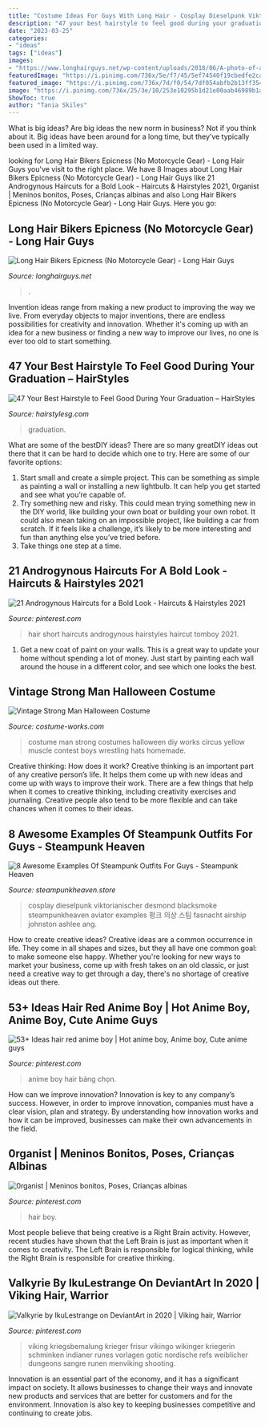 ```yaml
---
title: "Costume Ideas For Guys With Long Hair - Cosplay Dieselpunk Viktorianischer Desmond Blacksmoke Steampunkheaven Aviator Examples 펑크 의상 스팀 Fasnacht Airship Johnston Ashlee Ang"
description: "47 your best hairstyle to feel good during your graduation – hairstyles"
date: "2023-03-25"
categories:
- "ideas"
tags: ["ideas"]
images:
- "https://www.longhairguys.net/wp-content/uploads/2018/06/A-photo-of-a-male-biker-with-long-hair-who-is-touring-on-his-Harley-Davidson-motorcycle-with-no-protective-gear.jpg"
featuredImage: "https://i.pinimg.com/736x/5e/f7/45/5ef74540f19cbedfe2ca05f8645f4d41.jpg"
featured_image: "https://i.pinimg.com/736x/7d/f0/54/7df054abfb2b13ff35431b0fad4518eb.jpg"
image: "https://i.pinimg.com/736x/25/3e/10/253e10295b1d21e00aab46989b1a4e1d--white-hair-model-boy-white-hair.jpg"
ShowToc: true
author: "Tania Skiles"
---
```



What is big ideas?
Are big ideas the new norm in business? Not if you think about it. Big ideas have been around for a long time, but they’ve typically been used in a limited way.

	

		
looking for Long Hair Bikers Epicness (No Motorcycle Gear) - Long Hair Guys you've visit to the right place. We have 8 Images about Long Hair Bikers Epicness (No Motorcycle Gear) - Long Hair Guys like 21 Androgynous Haircuts for a Bold Look - Haircuts &amp; Hairstyles 2021, 0rganist | Meninos bonitos, Poses, Crianças albinas and also Long Hair Bikers Epicness (No Motorcycle Gear) - Long Hair Guys. Here you go:
		
    
## Long Hair Bikers Epicness (No Motorcycle Gear) - Long Hair Guys

<img loading=lazy src="https://www.longhairguys.net/wp-content/uploads/2018/06/A-photo-of-a-male-biker-with-long-hair-who-is-touring-on-his-Harley-Davidson-motorcycle-with-no-protective-gear.jpg" onerror="this.onerror=null;this.src='https://tse2.mm.bing.net/th?id=OIP.6OoTNyIowio41vcKHl9BAQAAAA&amp;pid=15.1';" alt="Long Hair Bikers Epicness (No Motorcycle Gear) - Long Hair Guys">

_Source: longhairguys.net_

>. 

	

Invention ideas range from making a new product to improving the way we live. From everyday objects to major inventions, there are endless possibilities for creativity and innovation. Whether it's coming up with an idea for a new business or finding a new way to improve our lives, no one is ever too old to start something.

    
## 47 Your Best Hairstyle To Feel Good During Your Graduation – HairStyles

<img loading=lazy src="https://hairstylesg.com/wp-content/uploads/2017/08/graduation-hairstyles-photo-31.jpg" onerror="this.onerror=null;this.src='https://tse1.mm.bing.net/th?id=OIP.AoJ5xEN6f-LrmqqNx2_KwQHaJ3&amp;pid=15.1';" alt="47 Your Best Hairstyle to Feel Good During Your Graduation – HairStyles">

_Source: hairstylesg.com_

>graduation. 

	

What are some of the bestDIY ideas?
There are so many greatDIY ideas out there that it can be hard to decide which one to try. Here are some of our favorite options: 
1) Start small and create a simple project. This can be something as simple as painting a wall or installing a new lightbulb. It can help you get started and see what you’re capable of. 
2) Try something new and risky. This could mean trying something new in the DIY world, like building your own boat or building your own robot. It could also mean taking on an impossible project, like building a car from scratch. If it feels like a challenge, it’s likely to be more interesting and fun than anything else you’ve tried before. 
3) Take things one step at a time.

    
## 21 Androgynous Haircuts For A Bold Look - Haircuts &amp; Hairstyles 2021

<img loading=lazy src="https://i.pinimg.com/736x/7d/f0/54/7df054abfb2b13ff35431b0fad4518eb.jpg" onerror="this.onerror=null;this.src='https://tse4.mm.bing.net/th?id=OIP.xVyuy9DfUOX3QXqgt1g_BAHaJ4&amp;pid=15.1';" alt="21 Androgynous Haircuts for a Bold Look - Haircuts &amp; Hairstyles 2021">

_Source: pinterest.com_

>hair short haircuts androgynous hairstyles haircut tomboy 2021. 

	

1. Get a new coat of paint on your walls. This is a great way to update your home without spending a lot of money. Just start by painting each wall around the house in a different color, and see which one looks the best.

    
## Vintage Strong Man Halloween Costume

<img loading=lazy src="https://photos.costume-works.com/full/vintage_strong_man.jpg" onerror="this.onerror=null;this.src='https://tse2.mm.bing.net/th?id=OIP.OeW-RADgt0fOBbD24QnOmwHaLH&amp;pid=15.1';" alt="Vintage Strong Man Halloween Costume">

_Source: costume-works.com_

>costume man strong costumes halloween diy works circus yellow muscle contest boys wrestling hats homemade. 

	

Creative thinking: How does it work?
Creative thinking is an important part of any creative person’s life. It helps them come up with new ideas and come up with ways to improve their work. There are a few things that help when it comes to creative thinking, including creativity exercises and journaling. Creative people also tend to be more flexible and can take chances when it comes to their ideas.

    
## 8 Awesome Examples Of Steampunk Outfits For Guys - Steampunk Heaven

<img loading=lazy src="https://cdn.shopify.com/s/files/1/1682/2301/files/Steampunk_kid_zpszydd2ub4_1024x1024.jpg?v=1488504643" onerror="this.onerror=null;this.src='https://tse1.mm.bing.net/th?id=OIP.x2stOoA7IPhbsnJOBCSfZAHaLG&amp;pid=15.1';" alt="8 Awesome Examples Of Steampunk Outfits For Guys - Steampunk Heaven">

_Source: steampunkheaven.store_

>cosplay dieselpunk viktorianischer desmond blacksmoke steampunkheaven aviator examples 펑크 의상 스팀 fasnacht airship johnston ashlee ang. 

	

How to create creative ideas?
Creative ideas are a common occurrence in life. They come in all shapes and sizes, but they all have one common goal: to make someone else happy. Whether you're looking for new ways to market your business, come up with fresh takes on an old classic, or just need a creative way to get through a day, there's no shortage of creative ideas out there.

    
## 53+ Ideas Hair Red Anime Boy | Hot Anime Boy, Anime Boy, Cute Anime Guys

<img loading=lazy src="https://i.pinimg.com/736x/5e/f7/45/5ef74540f19cbedfe2ca05f8645f4d41.jpg" onerror="this.onerror=null;this.src='https://tse2.mm.bing.net/th?id=OIP.NSMvX_eYbUVmPonh-Y69EgAAAA&amp;pid=15.1';" alt="53+ Ideas hair red anime boy | Hot anime boy, Anime boy, Cute anime guys">

_Source: pinterest.com_

>anime boy hair bảng chọn. 

	

How can we improve innovation?
Innovation is key to any company’s success. However, in order to improve innovation, companies must have a clear vision, plan and strategy. By understanding how innovation works and how it can be improved, businesses can make their own advancements in the field.

    
## 0rganist | Meninos Bonitos, Poses, Crianças Albinas

<img loading=lazy src="https://i.pinimg.com/736x/25/3e/10/253e10295b1d21e00aab46989b1a4e1d--white-hair-model-boy-white-hair.jpg" onerror="this.onerror=null;this.src='https://tse2.mm.bing.net/th?id=OIP.P8M-p5u0CVnAxtKCvWMLWQHaJ8&amp;pid=15.1';" alt="0rganist | Meninos bonitos, Poses, Crianças albinas">

_Source: pinterest.com_

>hair boy. 

	

Most people believe that being creative is a Right Brain activity. However, recent studies have shown that the Left Brain is just as important when it comes to creativity. The Left Brain is responsible for logical thinking, while the Right Brain is responsible for creative thinking.

    
## Valkyrie By IkuLestrange On DeviantArt In 2020 | Viking Hair, Warrior

<img loading=lazy src="https://i.pinimg.com/736x/1b/9c/6c/1b9c6c318133b1f3f7634297ad386ad9.jpg" onerror="this.onerror=null;this.src='https://tse4.mm.bing.net/th?id=OIP.b8IP-UB_0Cd7xZNM2HLDOwHaLQ&amp;pid=15.1';" alt="Valkyrie by IkuLestrange on DeviantArt in 2020 | Viking hair, Warrior">

_Source: pinterest.com_

>viking kriegsbemalung krieger frisur vikingo wikinger kriegerin schminken indianer runes vorlagen gotic nordische refs weiblicher dungeons sangre runen menviking shooting. 

	

Innovation is an essential part of the economy, and it has a significant impact on society. It allows businesses to change their ways and innovate new products and services that are better for customers and for the environment. Innovation is also key to keeping businesses competitive and continuing to create jobs.

